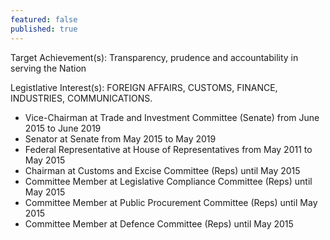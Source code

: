 ```yaml
---
featured: false
published: true
---
```

Target Achievement(s): Transparency, prudence and accountability in serving the Nation

Legistlative Interest(s): FOREIGN AFFAIRS, CUSTOMS, FINANCE, INDUSTRIES, COMMUNICATIONS.

* Vice-Chairman at Trade and Investment Committee (Senate) from June 2015 to June 2019
* Senator at Senate from May 2015 to May 2019
* Federal Representative at House of Representatives from May 2011 to May 2015
* Chairman at Customs and Excise Committee (Reps) until May 2015
* Committee Member at Legislative Compliance Committee (Reps) until May 2015
* Committee Member at Public Procurement Committee (Reps) until May 2015
* Committee Member at Defence Committee (Reps) until May 2015

